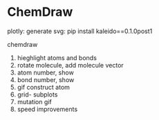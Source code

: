 # ChemDraw



plotly:
	generate svg: pip install kaleido==0.1.0post1



chemdraw

1) hieghlight atoms and bonds
2) rotate molecule, add molecule vector
3) atom number, show
4) bond number, show
5) gif construct atom
6) grid- subplots
7) mutation gif
8) speed improvements